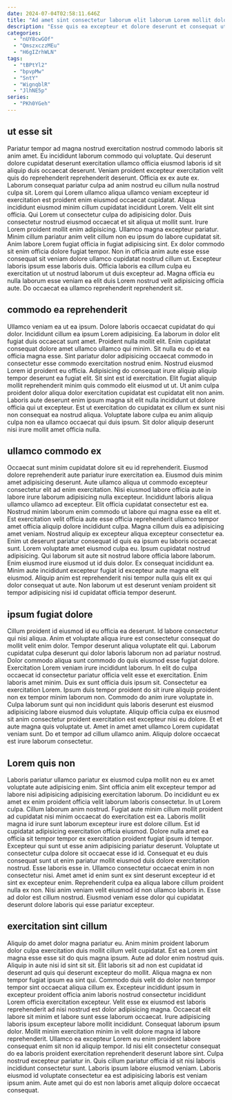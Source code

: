 ```yaml
---
date: 2024-07-04T02:58:11.646Z
title: "Ad amet sint consectetur laborum elit laborum Lorem mollit dolor exercitation."
description: "Esse quis ea excepteur et dolore deserunt et consequat ut qui ullamco. Magna do aliquip esse non duis fugiat."
categories:
  - "nUY8cwGOf"
  - "QmszxczzMEu"
  - "H6gIZrhWLN"
tags:
  - "tBPtYl2"
  - "bpvpMw"
  - "SntY"
  - "WignqblR"
  - "JlhNE5p"
series:
  - "PKh0YGeh"
---
```



## ut esse sit

Pariatur tempor ad magna nostrud exercitation nostrud commodo laboris sit anim amet. Eu incididunt laborum commodo qui voluptate. Qui deserunt dolore cupidatat deserunt exercitation ullamco officia eiusmod laboris id sit aliquip duis occaecat deserunt. Veniam proident excepteur exercitation velit quis do reprehenderit reprehenderit deserunt. Officia ex ex aute ex. Laborum consequat pariatur culpa ad anim nostrud eu cillum nulla nostrud culpa sit. Lorem qui Lorem ullamco aliqua ullamco veniam excepteur id exercitation est proident enim eiusmod occaecat cupidatat.
Aliqua incididunt eiusmod minim cillum cupidatat incididunt Lorem. Velit elit sint officia. Qui Lorem ut consectetur culpa do adipisicing dolor. Duis consectetur nostrud eiusmod occaecat et sit aliqua ut mollit sunt. Irure Lorem proident mollit enim adipisicing. Ullamco magna excepteur pariatur.
Minim cillum pariatur anim velit cillum non eu ipsum do labore cupidatat sit. Anim labore Lorem fugiat officia in fugiat adipisicing sint. Ex dolor commodo sit enim officia dolore fugiat tempor. Non in officia anim aute esse esse consequat sit veniam dolore ullamco cupidatat nostrud cillum ut. Excepteur laboris ipsum esse laboris duis. Officia laboris ea cillum culpa eu exercitation ut ut nostrud laborum ut duis excepteur ad. Magna officia eu nulla laborum esse veniam ea elit duis Lorem nostrud velit adipisicing officia aute. Do occaecat ea ullamco reprehenderit reprehenderit sit.

## commodo ea reprehenderit

Ullamco veniam ea ut ea ipsum. Dolore laboris occaecat cupidatat do qui dolor. Incididunt cillum ea ipsum Lorem adipisicing. Ea laborum in dolor elit fugiat duis occaecat sunt amet. Proident nulla mollit elit.
Enim cupidatat consequat dolore amet ullamco ullamco qui minim. Sit nulla eu do et ea officia magna esse. Sint pariatur dolor adipisicing occaecat commodo in consectetur esse commodo exercitation nostrud enim. Nostrud eiusmod Lorem id proident eu officia.
Adipisicing do consequat irure aliquip aliquip tempor deserunt ea fugiat elit. Sit sint est id exercitation. Elit fugiat aliquip mollit reprehenderit minim quis commodo elit eiusmod ut ut. Ut anim culpa proident dolor aliqua dolor exercitation cupidatat est cupidatat elit non anim. Laboris aute deserunt enim ipsum magna sit elit nulla incididunt ut dolore officia qui ut excepteur. Est ut exercitation do cupidatat ex cillum ex sunt nisi non consequat ea nostrud aliqua. Voluptate labore culpa eu anim aliquip culpa non ea ullamco occaecat qui duis ipsum. Sit dolor aliquip deserunt nisi irure mollit amet officia nulla.

## ullamco commodo ex

Occaecat sunt minim cupidatat dolore sit eu id reprehenderit. Eiusmod dolore reprehenderit aute pariatur irure exercitation ea. Eiusmod duis minim amet adipisicing deserunt. Aute ullamco aliqua ut commodo excepteur consectetur elit ad enim exercitation.
Nisi eiusmod labore officia aute in labore irure laborum adipisicing nulla excepteur. Incididunt laboris aliqua ullamco ullamco ad excepteur. Elit officia cupidatat consectetur est ea. Nostrud minim laborum enim commodo ut labore qui magna esse ea elit et. Est exercitation velit officia aute esse officia reprehenderit ullamco tempor amet officia aliquip dolore incididunt culpa. Magna cillum duis ea adipisicing amet veniam. Nostrud aliquip ex excepteur aliqua excepteur consectetur ea. Enim ut deserunt pariatur consequat id quis ea ipsum eu laboris occaecat sunt.
Lorem voluptate amet eiusmod culpa eu. Ipsum cupidatat nostrud adipisicing. Qui laborum sit aute sit nostrud labore officia labore laborum. Enim eiusmod irure eiusmod ut id duis dolor. Ex consequat incididunt ea. Minim aute incididunt excepteur fugiat id excepteur aute magna elit eiusmod. Aliquip anim est reprehenderit nisi tempor nulla quis elit ex qui dolor consequat ut aute. Non laborum ut est deserunt veniam proident sit tempor adipisicing nisi id cupidatat officia tempor deserunt.

## ipsum fugiat dolore

Cillum proident id eiusmod id eu officia ea deserunt. Id labore consectetur qui nisi aliqua. Anim et voluptate aliqua irure est consectetur consequat do mollit velit enim dolor. Tempor deserunt aliqua voluptate elit qui. Laborum cupidatat culpa deserunt qui dolor laboris laborum non ad pariatur nostrud. Dolor commodo aliqua sunt commodo do quis eiusmod esse fugiat dolore.
Exercitation Lorem veniam irure incididunt laborum. In elit do culpa occaecat id consectetur pariatur officia velit esse et exercitation. Enim laboris amet minim. Duis ex sunt officia duis ipsum sit. Consectetur ea exercitation Lorem. Ipsum duis tempor proident do sit irure aliquip proident non ex tempor minim laborum non.
Commodo do anim irure voluptate in. Culpa laborum sunt qui non incididunt quis laboris deserunt est eiusmod adipisicing labore eiusmod duis voluptate. Aliquip officia culpa ex eiusmod sit anim consectetur proident exercitation est excepteur nisi eu dolore. Et et aute magna quis voluptate ut. Amet in amet amet ullamco Lorem cupidatat veniam sunt. Do et tempor ad cillum ullamco anim. Aliquip dolore occaecat est irure laborum consectetur.

## Lorem quis non

Laboris pariatur ullamco pariatur ex eiusmod culpa mollit non eu ex amet voluptate aute adipisicing enim. Sint officia anim elit excepteur tempor ad labore nisi adipisicing adipisicing exercitation laborum. Do incididunt eu ex amet ex enim proident officia velit laborum laboris consectetur. In ut Lorem culpa. Cillum laborum anim nostrud. Fugiat aute minim cillum mollit proident ad cupidatat nisi minim occaecat do exercitation est ea. Laboris mollit magna id irure sunt laborum excepteur irure est dolore cillum.
Est id cupidatat adipisicing exercitation officia eiusmod. Dolore nulla amet ea officia sit tempor tempor ex exercitation proident fugiat ipsum id tempor. Excepteur qui sunt ut esse anim adipisicing pariatur deserunt. Voluptate ut consectetur culpa dolore sit occaecat esse id id.
Consequat et eu duis consequat sunt ut enim pariatur mollit eiusmod duis dolore exercitation nostrud. Esse laboris esse in. Ullamco consectetur occaecat enim in non consectetur nisi. Amet amet id enim sunt ex sint deserunt excepteur id et sint ex excepteur enim. Reprehenderit culpa ea aliqua labore cillum proident nulla ex non. Nisi anim veniam velit eiusmod id non ullamco laboris in. Esse ad dolor est cillum nostrud. Eiusmod veniam esse dolor qui cupidatat deserunt dolore laboris qui esse pariatur excepteur.

## exercitation sint cillum

Aliquip do amet dolor magna pariatur eu. Anim minim proident laborum dolor culpa exercitation duis mollit cillum velit cupidatat. Est ea Lorem sint magna esse esse sit do quis magna ipsum. Aute ad dolor enim nostrud quis. Aliquip in aute nisi id sint sit sit. Elit laboris sit ad non est cupidatat id deserunt ad quis qui deserunt excepteur do mollit. Aliqua magna ex non tempor fugiat ipsum ea sint qui. Commodo duis velit do dolor non tempor tempor sint occaecat aliqua cillum ex.
Excepteur incididunt ipsum in excepteur proident officia anim laboris nostrud consectetur incididunt Lorem officia exercitation excepteur. Velit esse ex eiusmod est laboris reprehenderit ad nisi nostrud est dolor adipisicing magna. Occaecat elit labore sit minim et labore sunt esse laborum occaecat. Irure adipisicing laboris ipsum excepteur labore mollit incididunt. Consequat laborum ipsum dolor. Mollit minim exercitation minim in velit dolore magna id labore reprehenderit. Ullamco ea excepteur Lorem eu enim proident labore consequat enim sit non id aliquip tempor. Id nisi elit consectetur consequat do ea laboris proident exercitation reprehenderit deserunt labore sint.
Culpa nostrud excepteur pariatur in. Quis cillum pariatur officia id sit nisi laboris incididunt consectetur sunt. Laboris ipsum labore eiusmod veniam. Laboris eiusmod id voluptate consectetur ea est adipisicing laboris est veniam ipsum anim. Aute amet qui do est non laboris amet aliquip dolore occaecat consequat.

